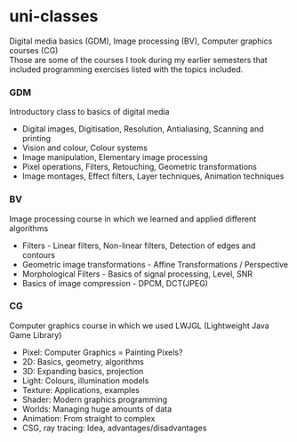 # uni-classes
Digital media basics (GDM), Image processing (BV), Computer graphics courses (CG) <br>
Those are some of the courses I took during my earlier semesters that included programming exercises listed with the topics included.

### GDM
Introductory class to basics of digital media <br>
- Digital images, Digitisation, Resolution, Antialiasing, Scanning and printing <br>
- Vision and colour, Colour systems <br>
- Image manipulation, Elementary image processing <br>
- Pixel operations, Filters, Retouching, Geometric transformations <br>
- Image montages, Effect filters, Layer techniques, Animation techniques <br>

### BV
Image processing course in which we learned and applied different algorithms <br>
- Filters - Linear filters, Non-linear filters, Detection of edges and contours <br>
- Geometric image transformations - Affine Transformations / Perspective <br>
- Morphological Filters - Basics of signal processing, Level, SNR <br>
- Basics of image compression - DPCM, DCT(JPEG) 

### CG
Computer graphics course in which we used LWJGL (Lightweight Java Game Library) <br>
- Pixel: Computer Graphics = Painting Pixels?
- 2D: Basics, geometry, algorithms
- 3D: Expanding basics, projection
- Light: Colours, illumination models
- Texture: Applications, examples
- Shader: Modern graphics programming
- Worlds: Managing huge amounts of data
- Animation: From straight to complex
- CSG, ray tracing: Idea, advantages/disadvantages
